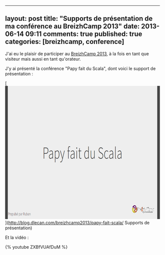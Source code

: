 
---
layout: post
title: "Supports de présentation de ma conférence au BreizhCamp 2013"
date: 2013-06-14 09:11
comments: true
published: true
categories: [breizhcamp, conference]
---

J'ai eu le plaisir de participer au [BreizhCamp 2013](http://2013.breizhcamp.org/), à la fois en tant que visiteur mais aussi en tant qu'orateur.

J'y ai présenté la conférence "Papy fait du Scala", dont voici le support de présentation :

[<img src="/images/prez-papy-fait-scala/cover.png" width="768" height="432" alt='Support de présentation de la conférence'>](http://blog.dlecan.com/breizhcamp2013/papy-fait-scala/ Supports de présentation)

Et la vidéo :

{% youtube ZXBfVUAfDuM %}